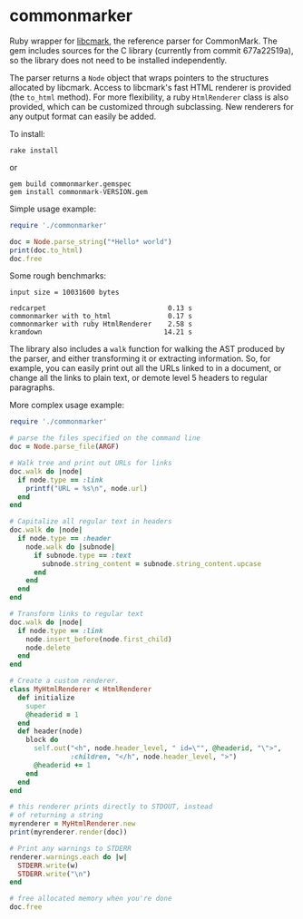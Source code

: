commonmarker
============

Ruby wrapper for [libcmark](https://github.com/jgm/CommonMark),
the reference parser for CommonMark.  The gem includes sources
for the C library (currently from commit 677a22519a), so the
library does not need to be installed independently.

The parser returns a `Node` object that wraps pointers to the
structures allocated by libcmark.  Access to libcmark's fast
HTML renderer is provided (the `to_html` method). For
more flexibility, a ruby `HtmlRenderer` class is also provided,
which can be customized through subclassing.  New renderers for
any output format can easily be added.

To install:

    rake install

or

    gem build commonmarker.gemspec
    gem install commonmark-VERSION.gem

Simple usage example:

``` ruby
require './commonmarker'

doc = Node.parse_string("*Hello* world")
print(doc.to_html)
doc.free
```

Some rough benchmarks:

```
input size = 10031600 bytes

redcarpet                              0.13 s
commonmarker with to_html              0.17 s
commonmarker with ruby HtmlRenderer    2.58 s
kramdown                              14.21 s
```

The library also includes a `walk` function for walking the
AST produced by the parser, and either transforming it or
extracting information.  So, for example, you can easily print out all
the URLs linked to in a document, or change all the links to plain text,
or demote level 5 headers to regular paragraphs.

More complex usage example:

``` ruby
require './commonmarker'

# parse the files specified on the command line
doc = Node.parse_file(ARGF)

# Walk tree and print out URLs for links
doc.walk do |node|
  if node.type == :link
    printf("URL = %s\n", node.url)
  end
end

# Capitalize all regular text in headers
doc.walk do |node|
  if node.type == :header
    node.walk do |subnode|
      if subnode.type == :text
        subnode.string_content = subnode.string_content.upcase
      end
    end
  end
end

# Transform links to regular text
doc.walk do |node|
  if node.type == :link
    node.insert_before(node.first_child)
    node.delete
  end
end

# Create a custom renderer.
class MyHtmlRenderer < HtmlRenderer
  def initialize
    super
    @headerid = 1
  end
  def header(node)
    block do
      self.out("<h", node.header_level, " id=\"", @headerid, "\">",
               :children, "</h", node.header_level, ">")
      @headerid += 1
    end
  end
end

# this renderer prints directly to STDOUT, instead
# of returning a string
myrenderer = MyHtmlRenderer.new
print(myrenderer.render(doc))

# Print any warnings to STDERR
renderer.warnings.each do |w|
  STDERR.write(w)
  STDERR.write("\n")
end

# free allocated memory when you're done
doc.free
```
